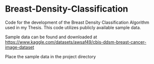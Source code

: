 # Breast-Density-Classification
Code for the development of the Breast Density Classification Algorithm used in my Thesis. This code utilizes publicly available sample data.

Sample data can be found and downloaded at https://www.kaggle.com/datasets/awsaf49/cbis-ddsm-breast-cancer-image-dataset

Place the sample data in the project directory
